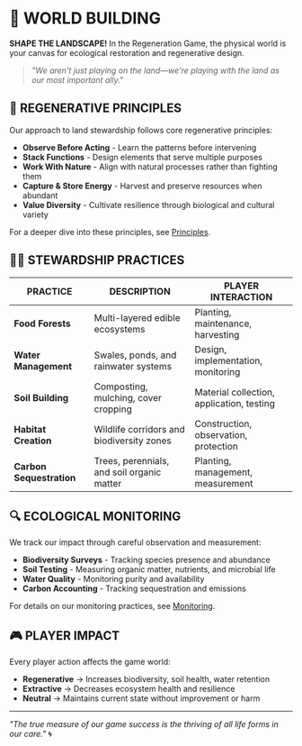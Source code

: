 # 🌳 WORLD BUILDING

**SHAPE THE LANDSCAPE!** In the Regeneration Game, the physical world is your canvas for ecological restoration and regenerative design.

> *"We aren't just playing on the land—we're playing with the land as our most important ally."*

## 🌱 REGENERATIVE PRINCIPLES

Our approach to land stewardship follows core regenerative principles:

- **Observe Before Acting** - Learn the patterns before intervening
- **Stack Functions** - Design elements that serve multiple purposes
- **Work With Nature** - Align with natural processes rather than fighting them
- **Capture & Store Energy** - Harvest and preserve resources when abundant
- **Value Diversity** - Cultivate resilience through biological and cultural variety

For a deeper dive into these principles, see [Principles](principles.md).

## 🧙‍♂️ STEWARDSHIP PRACTICES

| PRACTICE | DESCRIPTION | PLAYER INTERACTION |
|----------|-------------|-------------------|
| **Food Forests** | Multi-layered edible ecosystems | Planting, maintenance, harvesting |
| **Water Management** | Swales, ponds, and rainwater systems | Design, implementation, monitoring |
| **Soil Building** | Composting, mulching, cover cropping | Material collection, application, testing |
| **Habitat Creation** | Wildlife corridors and biodiversity zones | Construction, observation, protection |
| **Carbon Sequestration** | Trees, perennials, and soil organic matter | Planting, management, measurement |

## 🔍 ECOLOGICAL MONITORING

We track our impact through careful observation and measurement:

- **Biodiversity Surveys** - Tracking species presence and abundance
- **Soil Testing** - Measuring organic matter, nutrients, and microbial life
- **Water Quality** - Monitoring purity and availability
- **Carbon Accounting** - Tracking sequestration and emissions

For details on our monitoring practices, see [Monitoring](monitoring.md).

## 🎮 PLAYER IMPACT

Every player action affects the game world:

- **Regenerative** → Increases biodiversity, soil health, water retention
- **Extractive** → Decreases ecosystem health and resilience
- **Neutral** → Maintains current state without improvement or harm

---

*"The true measure of our game success is the thriving of all life forms in our care."* 🌀
